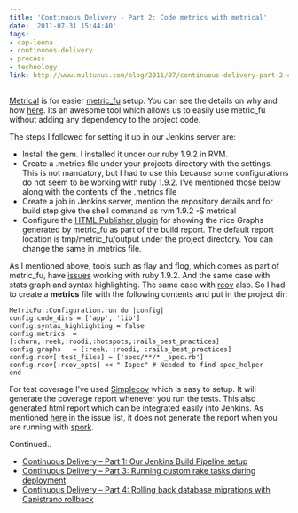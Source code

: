 ```yaml
---
title: 'Continuous Delivery - Part 2: Code metrics with metrical'
date: '2011-07-31 15:44:40'
tags:
- cap-leena
- continuous-delivery
- process
- technology
link: http://www.multunus.com/blog/2011/07/continuous-delivery-part-2-code-metrics-with-metrical/
---
```


[Metrical](http://iain.nl/easier-metricfu-with-metrical) is for easier [metric_fu](http://metric-fu.rubyforge.org/) setup. You can see the details on why and how [here](http://iain.nl/easier-metricfu-with-metrical). Its an awesome tool which allows us to easily use metric_fu without adding any dependency to the project code.

The steps I followed for setting it up in our Jenkins server are:

* Install the gem. I installed it under our ruby 1.9.2 in RVM.
* Create a .metrics file under your projects directory with the settings. This is not mandatory, but I had to use this because some configurations do not seem to be working with ruby 1.9.2. I’ve mentioned those below along with the contents of the .metrics file
* Create a job in Jenkins server, mention the repository details and for build step give the shell command as 
rvm 1.9.2 -S metrical
* Configure the [HTML Publisher plugin](https://wiki.jenkins-ci.org/display/JENKINS/HTML+Publisher+Plugin) for showing the nice Graphs generated by metric_fu as part of the build report. The default report location is tmp/metric_fu/output under the project directory. You can change the same in .metrics file.

As I mentioned above, tools such as flay and flog, which comes as part of metric_fu, have 
[issues](https://github.com/iain/metrical/issues/4) working with ruby 1.9.2. And the same case with stats graph and syntax highlighting. The same case with [rcov](https://github.com/relevance/rcov/issues/8) also. So I had to create a **metrics** file with the following contents and put in the project dir:

```
MetricFu::Configuration.run do |config|
config.code_dirs = ['app', 'lib']
config.syntax_highlighting = false
config.metrics  = [:churn,:reek,:roodi,:hotspots,:rails_best_practices]
config.graphs   = [:reek, :roodi, :rails_best_practices]
config.rcov[:test_files] = ['spec/**/* _spec.rb']
config.rcov[:rcov_opts] << "-Ispec" # Needed to find spec_helper
end
```

For test coverage I’ve used [Simplecov](https://github.com/colszowka/simplecov) which is easy to setup. It will generate the coverage report whenever you run the tests. This also generated html report which can be integrated easily into Jenkins. As mentioned [here](https://github.com/colszowka/simplecov/issues/42) in the issue list, it does not generate the report when you are running with 
[spork](https://github.com/timcharper/spork/wiki).

Continued..

- [Continuous Delivery – Part 1: Our Jenkins Build Pipeline setup](http://www.multunus.com/2011/07/continuous-delivery-using-jenkins-build-pipeline/)
- [Continuous Delivery – Part 3: Running custom rake tasks during deployment](http://www.multunus.com/2011/07/continuous-delivery-contd/)
- [Continuous Delivery – Part 4: Rolling back database migrations with Capistrano rollback](http://www.multunus.com/2011/08/continuous-delivery-part-3-rolling-back-database-migrations-with-capistrano-rollback/)
